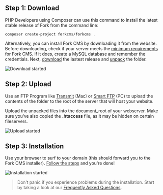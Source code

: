 ## Step 1: Download

PHP Developers using Composer can use this command to install the latest stable release of Fork from the command line:

    composer create-project forkcms/forkcms .

Alternatively, you can install Fork CMS by downloading it from the website.
Before downloading, check if your server meets the [minimum requirements](minimum-requirements) for
Fork CMS. If it does, create a MySQL database and remember the credentials. Next,
[download](http://www.fork-cms.com/download) the lastest release and
[unpack](http://en.wikipedia.org/wiki/Tar_%28file_format%29) the folder.

![Download started](https://raw.github.com/forkcms/documentation/master/installation/assets/started_download.png)

## Step 2: Upload

Use an FTP Program like [Transmit](http://www.panic.com/transmit/) (Mac) or [Smart FTP](http://www.smartftp.com/)
(PC) to upload the contents of the folder to the root of the server that will host your website.

Upload the unpacked files into the document_root of your webserver. Make sure you've also copied the
**.htaccess** file, as it may be hidden on certain fileservers.

![Upload started](https://raw.github.com/forkcms/documentation/master/installation/assets/started_upload.png)

## Step 3: Installation

Use your browser to surf to your domain (this should forward you to the Fork CMS installer).
[Follow the steps](installation-wizard) and you're done!

![Installation started](https://raw.github.com/forkcms/documentation/master/installation/assets/started_install.png)

> Don't panic if you experience problems during the installation. Start by taking a look at our
[Frequently Asked Questions](faq).
